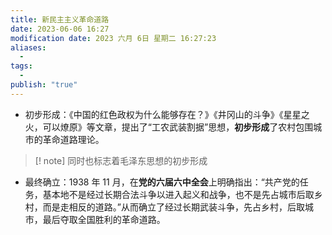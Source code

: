 ```yaml
---
title: 新民主主义革命道路
date: 2023-06-06 16:27
modification date: 2023 六月 6日 星期二 16:27:23
aliases:
  - 
tags:
  - 
publish: "true"
---
```


- 初步形成：《中国的红色政权为什么能够存在？》《井冈山的斗争》《星星之火，可以燎原》等文章，提出了“工农武装割据”思想，**初步形成**了农村包围城市的革命道路理论。

>[! note]
>同时也标志着毛泽东思想的初步形成

- 最终确立：1938 年 11 月，在**党的六届六中全会**上明确指出：“共产党的任务，基本地不是经过长期合法斗争以进入起义和战争，也不是先占城市后取乡村，而是走相反的道路。”从而确立了经过长期武装斗争，先占乡村，后取城市，最后夺取全国胜利的革命道路。
